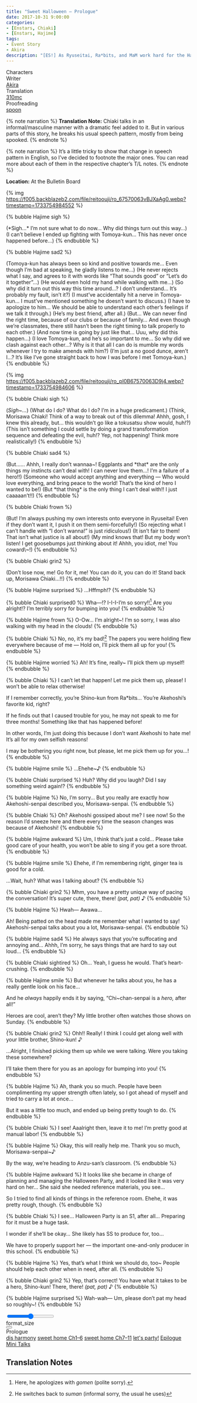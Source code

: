 ```yaml
---
title: "Sweet Halloween – Prologue"
date: 2017-10-31 9:00:00
categories:
- [Enstars, Chiaki]
- [Enstars, Hajime]
tags:
- Event Story
- Akira
description: "[ES!] As Ryuseitai, Ra*bits, and MaM work hard for the Halloween Party, it seems that Hajime and Tomoya are awkward around each other, and Chiaki is terrified of something…"
---
```

<div class="three-wrapper" style="--storyColor:#5ac189;--storyColor-rgb:90,193,137;--storyColor-h:147.4;--storyColor-s:45.4%;--storyColor-l:55.5%;">
    <div class="info-area">
        <div class="info">
            <div class="info-item characters">
                <div class="label">
                    Characters
                </div>
                <div class="value">
                    <a href="/categories/Enstars/Chiaki" character="Chiaki"></a>
                    <a href="/categories/Enstars/Hajime" character="Hajime"></a>
                </div>
            </div>
            <div class="info-item one">
                <div class="label">
                    Writer
                </div>
                <div class="value">
                    <a href="/tags/Akira/">Akira</a>
                </div>
            </div>
            <div class="info-item two">
                <div class="label">
                    Translation
                </div>
                <div class="value">
                    <a href="/about">310mc</a>
                </div>
            </div>
            <div class="info-item three">
                <div class="label">
                   Proofreading
                </div>
                <div class="value">
                    <a href="https://twitter.com/splafyoon">spoon</a>
                </div>
            </div>
        </div>
    </div>
</div>

<!-- more -->

{% note narration %}
**Translation Note:** Chiaki talks in an informal/masculine manner with a dramatic feel added to it. But in various parts of this story, he breaks his usual speech pattern, mostly from being spooked.
{% endnote %}

{% note narration %}
It’s a little tricky to show that change in speech pattern in English, so I’ve decided to footnote the major ones. You can read more about each of them in the respective chapter’s T/L notes.
{% endnote %}

<div class="msr-location">
    <p><span><b>Location:</b> At the Bulletin Board</span></p>
</div>

{% img https://f005.backblazeb2.com/file/reitoouji/ro_67570063vBJXaAg0.webp?timestamp=1733754984552 %}

{% bubble Hajime sigh %}
<th>(*Sigh…* I’m not sure what to do now… Why did things turn out this way…)</th>

<th>(I can’t believe I ended up fighting with Tomoya-kun… This has never once happened before…)</th>
{% endbubble %}

{% bubble Hajime sad2 %}
<th>(Tomoya-kun has always been so kind and positive towards me… Even though I’m bad at speaking, he gladly listens to me…)</th>

<th>(He never rejects what I say, and agrees to it with words like “That sounds good” or “Let’s do it together”…)</th>

<th>(He would even hold my hand while walking with me…)</th>

<th>(So why did it turn out this way this time around…? I don’t understand… It’s probably my fault, isn’t it?)</th>

<th>(I must’ve accidentally hit a nerve in Tomoya-kun… I must’ve mentioned something he doesn’t want to discuss.)</th>

<th>(I have to apologize to him… We should be able to understand each other’s feelings if we talk it through.)</th>

<th>(He’s my best friend, after all.)</th>

<th>(But… We can never find the right time, because of our clubs or because of family… And even though we’re classmates, there still hasn’t been the right timing to talk properly to each other.)</th>

<th>(And now time is going by just like that… Uuu, why did this happen…)</th>

<th>(I love Tomoya-kun, and he’s so important to me… So why did we clash against each other…? Why is it that all I can do is mumble my words whenever I try to make amends with him?)</th>

<th>(I’m just a no good dunce, aren’t I…? It’s like I’ve gone straight back to how I was before I met Tomoya-kun.)</th>
{% endbubble %}

{% img https://f005.backblazeb2.com/file/reitoouji/ro_pI0B67570063D9j4.webp?timestamp=1733754984606 %}

{% bubble Chiaki sigh %}
<th>(<em>Sigh~…</em>)</th>

<th>(What do I do? What do I do? I’m in a huge predicament.)</th>

<th>(Think, Morisawa Chiaki! Think of a way to break out of this dilemma! Ahhh, gosh, I knew this already, but… this wouldn’t go like a tokusatsu show would, huh!?)</th>

<th>(This isn’t something I could settle by doing a grand transformation sequence and defeating the evil, huh!? Yep, not happening! Think more realistically!)</th>
{% endbubble %}

{% bubble Chiaki sad4 %}
<th>(But…… Ahhh, I really don’t wannaa~! Eggplants and *that* are the only things my instincts can’t deal with! I can never love them…! I’m a failure of a hero!!)</th>

<th>(Someone who would accept anything and everything — Who would love everything, and bring peace to the world! That’s the kind of hero I wanted to be!)</th>

<th>(But *that thing* is the only thing I can’t deal with!! I just caaaaan’t!!)</th>
{% endbubble %}

{% bubble Chiaki frown %}
<th>(But! I’m always pushing my own interests onto everyone in Ryuseitai! Even if they don’t want it, I push it on them semi-forcefully!)</th>

<th>(So rejecting what I can’t handle with “I don’t wanna!” is just ridiculous!)</th>

<th>(It isn’t fair to them! That isn’t what justice is all about!)</th>

<th>(My mind knows that! But my body won’t listen! I get goosebumps just thinking about it! Ahhh, you idiot, me! You coward\~!)</th>
{% endbubble %}

{% bubble Chiaki grin2 %}
<th>(Don’t lose now, me! Go for it, me! You can do it, you can do it! Stand back up, Morisawa Chiaki…!!)</th>
{% endbubble %}

{% bubble Hajime surprised %}
…Hffmph!?
{% endbubble %}

{% bubble Chiaki surprised0 %}
Wha—!? I-I-I-I’m so sorry!![^1] Are you alright!? I’m terribly sorry for bumping into you!
{% endbubble %}

{% bubble Hajime frown %}
O-Ow… I’m alright~! I’m so sorry, I was also walking with my head in the clouds!
{% endbubble %}

{% bubble Chiaki %}
No, no, it’s my bad![^2] The papers you were holding flew everywhere because of me — Hold on, I’ll pick them all up for you!
{% endbubble %}

{% bubble Hajime worried %}
Ah! It’s fine, really~ I’ll pick them up myself!
{% endbubble %}

{% bubble Chiaki %}
I can’t let that happen! Let me pick them up, please! I won’t be able to relax otherwise!

If I remember correctly, you’re Shino-kun from Ra*bits… You’re Akehoshi’s favorite kid, right?

If he finds out that I caused trouble for you, he may not speak to me for three months! Something like that has happened before!

In other words, I’m just doing this because I don’t want Akehoshi to hate me! It’s all for my own selfish reasons!

I may be bothering you right now, but please, let me pick them up for you…!
{% endbubble %}

{% bubble Hajime smile %}
…Ehehe~♪
{% endbubble %}

{% bubble Chiaki surprised %}
Huh? Why did you laugh? Did I say something weird again!?
{% endbubble %}

{% bubble Hajime %}
No, I’m sorry… But you really are exactly how Akehoshi-senpai described you, Morisawa-senpai.
{% endbubble %}

{% bubble Chiaki %}
Oh? Akehoshi gossiped about me? I see now! So the reason I’d sneeze here and there every time the season changes was because of Akehoshi!
{% endbubble %}

{% bubble Hajime awkward %}
Um, I think that’s just a cold… Please take good care of your health, you won’t be able to sing if you get a sore throat.
{% endbubble %}

{% bubble Hajime smile %}
Ehehe, if I’m remembering right, ginger tea is good for a cold.

…Wait, huh? What was I talking about?
{% endbubble %}

{% bubble Chiaki grin2 %}
Mhm, you have a pretty unique way of pacing the conversation! It’s super cute, there, there! <em><th>(pat, pat)</th></em> ♪
{% endbubble %}

{% bubble Hajime %}
Hwah— Awawa…

Ah! Being patted on the head made me remember what I wanted to say! Akehoshi-senpai talks about you a lot, Morisawa-senpai.
{% endbubble %}

{% bubble Hajime sad4 %}
He always says that you’re suffocating and annoying and… Ahhh, I’m sorry, he says things that are hard to say out loud…
{% endbubble %}

{% bubble Chiaki sightired %}
Oh… Yeah, I guess he would. That’s heart-crushing.
{% endbubble %}

{% bubble Hajime smile %}
But whenever he talks about you, he has a really gentle look on his face…

And he *always* happily ends it by saying, “Chi~chan-senpai is a *hero,* after all!”

Heroes are cool, aren’t they? My little brother often watches those shows on Sunday.
{% endbubble %}

{% bubble Chiaki grin2 %}
Ohh!! Really! I think I could get along well with your little brother, Shino-kun! ♪

…Alright, I finished picking them up while we were talking. Were you taking these somewhere?

I’ll take them there for you as an apology for bumping into you!
{% endbubble %}

{% bubble Hajime %}
Ah, thank you so much. People have been complimenting my upper strength often lately, so I got ahead of myself and tried to carry a lot at once…

But it was a little too much, and ended up being pretty tough to do.
{% endbubble %}

{% bubble Chiaki %}
I see! Aaalright then, leave it to me! I’m pretty good at manual labor!
{% endbubble %}

{% bubble Hajime %}
Okay, this will really help me. Thank you so much, Morisawa-senpai~♪

By the way, we’re heading to Anzu-san’s classroom.
{% endbubble %}

{% bubble Hajime awkward %}
It looks like she became in charge of planning and managing the Halloween Party, and it looked like it was very hard on her… She said she needed reference materials, you see…

So I tried to find all kinds of things in the reference room. Ehehe, it was pretty rough, though.
{% endbubble %}

{% bubble Chiaki %}
I see… Halloween Party is an S1, after all… Preparing for it must be a huge task.

I wonder if she’ll be okay… She likely has SS to produce for, too…

We have to properly support her — the important one-and-only producer in this school.
{% endbubble %}

{% bubble Hajime %}
Yes, that’s what I think we should do, too~ People should help each other when in need, after all.
{% endbubble %}

{% bubble Chiaki grin2 %}
Yep, that’s correct! You have what it takes to be a hero, Shino-kun! There, there! <em><th>(pat, pat)</th></em> ♪
{% endbubble %}

{% bubble Hajime surprised %}
Wah-wah— Um, please don’t pat my head so roughly~!
{% endbubble %}

<div class="navigation2">
    <div class="toolbar-wrapper">
        <div class="slider-container">
            <input type="range" min="1" max="5" value="3" class="slider">
        </div>
        <div class="toolbar">
            <a target="_blank" href="/translations" class="home-button" title="Translations Masterlist"><i class="fa fa-home"></i></a>
            <div class="toolbar__section">
                <a id="sliderDrop">
                    <span class="material-icons-round" title="Text Size">format_size</span>
                </a>
            </div>
            <a target="_blank" href="/sweet_halloween" title="Index"><i class="fa fa-star"></i></a>
            <div class="dropup">
            <button class="dropbtn"><i class="fa fa-list-ol"></i></button>
                <div class="dropup-content">
                    <div>Prologue</div>
                    <a href="/sweet_halloween/dis_harmony">dis harmony</a>
                    <a href="/sweet_halloween/sweet_home">sweet home Ch1–6</a>
                    <a href="/sweet_halloween/sweet_home_p2">sweet home Ch7–11</a>
                    <a href="/sweet_halloween/lets_party">let's party!</a>
                    <a href="/sweet_halloween/epilogue">Epilogue</a>
                    <a href="/sweet_halloween/#Mini-Talks">Mini Talks</a>
                </div>
            </div>
            <a href="/sweet_halloween/dis_harmony" title="Next Chapter: dis harmony"><i class="fa fa-arrow-right"></i></a>
            <a href="#top" class="top-arrow" title="Back to Top"><i class="fa fa-arrow-up"></i></a>
        </div>
    </div>
</div>

## Translation Notes

[^1]: Here, he apologizes with <em>gomen</em> (polite sorry).
[^2]: He switches back to <em>suman</em> (informal sorry, the usual he uses)

